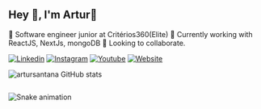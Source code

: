 ## Hey 👋, I'm Artur👋

🔭 Software engineer junior at Critérios360(Elite)
🌱 Currently working with ReactJS, NextJs, mongoDB
🤝 Looking to collaborate.

[![Linkedin](https://img.shields.io/badge/LinkedIn-0077B5?style=for-the-badge&logo=linkedin&logoColor=white)](https://www.linkedin.com/in/artur-santana-8a9902238)
[![Instagram](https://img.shields.io/badge/Instagram-E4405F?style=for-the-badge&logo=instagram&logoColor=white)](https://www.instagram.com/artur.santana.843?igsh=MWJubnZoMmc1M3BkYQ%3D%3D&utm_source=qr)
[![Youtube](https://img.shields.io/badge/YouTube-FF0000?style=for-the-badge&logo=youtube&logoColor=white)](https://www.youtube.com/channel/UCQ_tKxK_p0b8w65g4FBDtGA)
[![Website](https://img.shields.io/badge/website-000000?style=for-the-badge&logo=About.me&logoColor=white)](https://portfolio-react-iupssdyzy-artur-santanas-projects.vercel.app)


![artursantana GitHub stats](https://github-readme-stats.vercel.app/api?username=artursantana&show_icons=true&theme=radical)


<div>
  <img>
</div>


![Snake animation](https://github.com/artursantana/artursantana/blob/output/github-contribution-grid-snake.svg)
